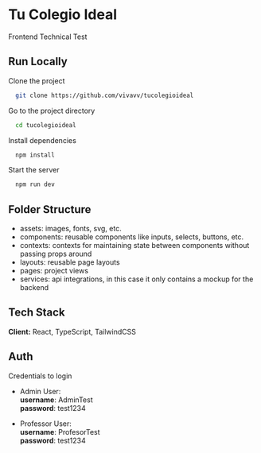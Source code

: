 
# Tu Colegio Ideal

Frontend Technical Test




## Run Locally

Clone the project

```bash
  git clone https://github.com/vivavv/tucolegioideal
```

Go to the project directory

```bash
  cd tucolegioideal
```

Install dependencies

```bash
  npm install
```

Start the server

```bash
  npm run dev
```


## Folder Structure

- assets: images, fonts, svg, etc.
- components: reusable components like inputs, selects, buttons, etc.
- contexts: contexts for maintaining state between components without passing props around
- layouts: reusable page layouts
- pages: project views
- services: api integrations, in this case it only contains a mockup for the backend
## Tech Stack

**Client:** React, TypeScript, TailwindCSS



## Auth

Credentials to login

- Admin User:\
    **username**: AdminTest\
    **password**: test1234

- Professor User:\
  **username**: ProfesorTest\
    **password**: test1234
